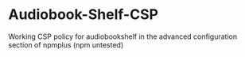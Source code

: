 # Audiobook-Shelf-CSP
Working CSP policy for audiobookshelf in the advanced configuration section of npmplus (npm untested)
